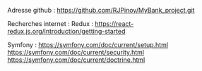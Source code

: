 Adresse github :
https://github.com/RJPinoy/MyBank_project.git

Recherches internet :
Redux :
https://react-redux.js.org/introduction/getting-started

Symfony :
https://symfony.com/doc/current/setup.html
https://symfony.com/doc/current/security.html
https://symfony.com/doc/current/doctrine.html